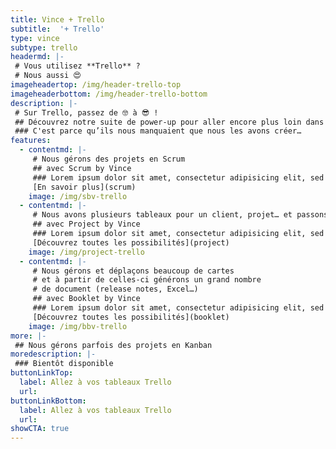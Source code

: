 ```yaml
---
title: Vince + Trello
subtitle:  '+ Trello'
type: vince
subtype: trello
headermd: |-
 # Vous utilisez **Trello** ?
 # Nous aussi 😍
imageheadertop: /img/header-trello-top
imageheaderbottom: /img/header-trello-bottom
description: |-
 # Sur Trello, passez de 🤓 à 😎 !
 ## Découvrez notre suite de power-up pour aller encore plus loin dans la gestion de vos projets avec Trello.
 ### C'est parce qu’ils nous manquaient que nous les avons créer…
features:
  - contentmd: |-
     # Nous gérons des projets en Scrum
     ## avec Scrum by Vince
     ### Lorem ipsum dolor sit amet, consectetur adipisicing elit, sed do eiusmod tempor in Ut enim ad minim veniam. cididunt. 
     [En savoir plus](scrum)
    image: /img/sbv-trello
  - contentmd: |-
     # Nous avons plusieurs tableaux pour un client, projet… et passons notre temps à basculer entre eux
     ## avec Project by Vince
     ### Lorem ipsum dolor sit amet, consectetur adipisicing elit, sed do eiusmod tempor in Ut enim ad minim veniam. cididunt. 
     [Découvrez toutes les possibilités](project)
    image: /img/project-trello
  - contentmd: |-
     # Nous gérons et déplaçons beaucoup de cartes 
     # et à partir de celles-ci générons un grand nombre
     # de document (release notes, Excel…)
     ## avec Booklet by Vince
     ### Lorem ipsum dolor sit amet, consectetur adipisicing elit, sed do eiusmod tempor in Ut enim ad minim veniam. cididunt. 
     [Découvrez toutes les possibilités](booklet)
    image: /img/bbv-trello
more: |-
 ## Nous gérons parfois des projets en Kanban
moredescription: |- 
 ### Bientôt disponible
buttonLinkTop:
  label: Allez à vos tableaux Trello
  url: 
buttonLinkBottom:
  label: Allez à vos tableaux Trello
  url: 
showCTA: true
---
```

